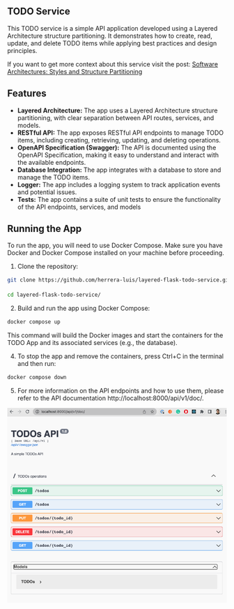 ## TODO Service

This TODO service is a simple API application developed using a Layered Architecture structure partitioning. It demonstrates how to create, read, update, and delete TODO items while applying best practices and design principles.

If you want to get more context about this service visit the post: [Software Architectures: Styles and Structure Partitioning](https://luisherrera.dev/software-architectures-styles-and-structure-partitioning#heading-todo-system-example)

## Features

* **Layered Architecture:** The app uses a Layered Architecture structure partitioning, with clear separation between API routes, services, and models.
* **RESTful API:** The app exposes RESTful API endpoints to manage TODO items, including creating, retrieving, updating, and deleting operations.
* **OpenAPI Specification (Swagger):** The API is documented using the OpenAPI Specification, making it easy to understand and interact with the available endpoints.
* **Database Integration:** The app integrates with a database to store and manage the TODO items.
* **Logger:** The app includes a logging system to track application events and potential issues.
* **Tests:** The app contains a suite of unit tests to ensure the functionality of the API endpoints, services, and models

## Running the App

To run the app, you will need to use Docker Compose. Make sure you have Docker and Docker Compose installed on your machine before proceeding.

1. Clone the repository:

```bash
git clone https://github.com/herrera-luis/layered-flask-todo-service.git

cd layered-flask-todo-service/
```

2. Build and run the app using Docker Compose:

```bash
docker compose up
```
This command will build the Docker images and start the containers for the TODO App and its associated services (e.g., the database).

4. To stop the app and remove the containers, press Ctrl+C in the terminal and then run:

```bash
docker compose down
```

5. For more information on the API endpoints and how to use them, please refer to the API documentation http://localhost:8000/api/v1/doc/.

![todos](todos.png)
